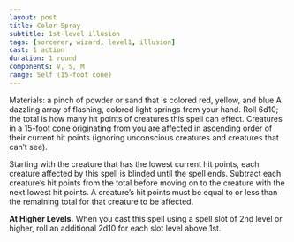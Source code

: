```yaml
---
layout: post
title: Color Spray
subtitle: 1st-level illusion
tags: [sorcerer, wizard, level1, illusion]
cast: 1 action
duration: 1 round
components: V, S, M
range: Self (15-foot cone)
---
```

Materials: a pinch of powder or sand that is colored red, yellow, and blue
A dazzling array of flashing, colored light springs from your hand. Roll 6d10; the total is how many hit points of creatures this spell can effect. Creatures in a 15-foot cone originating from you are affected in ascending order of their current hit points (ignoring unconscious creatures and creatures that can’t see).

Starting with the creature that has the lowest current hit points, each creature affected by this spell is blinded until the spell ends. Subtract each creature’s hit points from the total before moving on to the creature with the next lowest hit points. A creature’s hit points must be equal to or less than the remaining total for that creature to be affected.

**At Higher Levels.** When you cast this spell using a spell slot of 2nd level or higher, roll an additional 2d10 for each slot level above 1st.